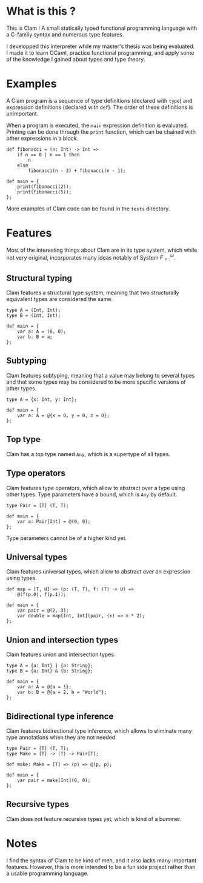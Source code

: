# What is this ?

This is Clam ! A small statically typed functional programming language with a C-family syntax and numerous type features.

I developped this interpreter while my master's thesis was being evaluated. I made it to learn OCaml, practice functional programming, and apply some of the knowledge I gained about types and type theory.

# Examples

A Clam program is a sequence of type definitions (declared with `type`) and expression definitions (declared with `def`). The order of these definitions is unimportant.

When a program is executed, the `main` expression definition is evaluated. Printing can be done through the `print` function, which can be chained with other expressions in a block.

```
def fibonacci = (n: Int) -> Int =>
    if n == 0 | n == 1 then
        n
    else
        fibonacci(n - 2) + fibonacci(n - 1);

def main = {
    print(fibonacci(2));
    print(fibonacci(5));
};
```

More examples of Clam code can be found in the `tests` directory.

# Features

Most of the interesting things about Clam are in its type system, which while not very original, incorporates many ideas notably of System $F^ω_{<:}$.

## Structural typing

Clam features a structural type system, meaning that two structurally equivalent types are considered the same.

```
type A = (Int, Int);
type B = (Int, Int);

def main = {
    var a: A = (0, 0);
    var b: B = a;
};
```

## Subtyping

Clam features subtyping, meaning that a value may belong to several types and that some types may be considered to be more specific versions of other types.

```
type A = {x: Int, y: Int};

def main = {
    var a: A = @{x = 0, y = 0, z = 0};
};
```

## Top type

Clam has a top type named `Any`, which is a supertype of all types.

## Type operators

Clam features type operators, which allow to abstract over a type using other types. Type parameters have a bound, which is `Any` by default.

```
type Pair = [T] (T, T);

def main = {
    var a: Pair[Int] = @(0, 0);
};
```

Type parameters cannot be of a higher kind yet.

## Universal types

Clam features universal types, which allow to abstract over an expression using types.

```
def map = [T, U] => (p: (T, T), f: (T) -> U) =>
    @(f(p.0), f(p.1));

def main = {
    var pair = @(2, 3);
    var double = map[Int, Int](pair, (x) => x * 2);
};
```

## Union and intersection types

Clam features union and intersection types.

```
type A = {a: Int} | {a: String};
type B = {a: Int} & {b: String};

def main = {
    var a: A = @{a = 1};
    var b: B = @{a = 2, b = "World"};
};
```

## Bidirectional type inference

Clam features bidirectional type inference, which allows to eliminate many type annotations when they are not needed.

```
type Pair = [T] (T, T);
type Make = [T] -> (T) -> Pair[T];

def make: Make = [T] => (p) => @(p, p);

def main = {
    var pair = make[Int](0, 0);
};
```

## Recursive types

Clam does not feature recursive types yet, which is kind of a bummer.

# Notes

I find the syntax of Clam to be kind of meh, and it also lacks many important features. However, this is more intended to be a fun side project rather than a usable programming language.
